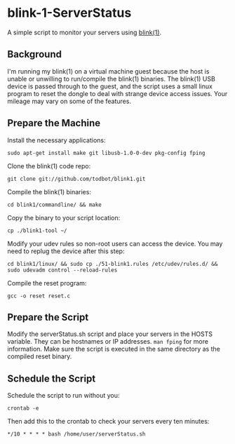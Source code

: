 blink-1-ServerStatus
====================

A simple script to monitor your servers using [blink(1)](http://www.kickstarter.com/projects/thingm/blink1-the-usb-rgb-led).

## Background

I'm running my blink(1) on a virtual machine guest because the host is unable or unwilling to run/compile the blink(1) binaries. The blink(1) USB device is passed through to the guest, and the script 
uses a small linux program to reset the dongle to deal with strange device access issues. Your mileage may vary on some of the features.

## Prepare the Machine

Install the necessary applications:

```sudo apt-get install make git libusb-1.0-0-dev pkg-config fping```

Clone the blink(1) code repo:

```git clone git://github.com/todbot/blink1.git```

Compile the blink(1) binaries:

```cd blink1/commandline/ && make```

Copy the binary to your script location:

```cp ./blink1-tool ~/```

Modify your udev rules so non-root users can access the device. You may need to replug the device after this step:

```cd blink1/linux/ && sudo cp ./51-blink1.rules /etc/udev/rules.d/ && sudo udevadm control --reload-rules```

Compile the reset program:

```gcc -o reset reset.c```

## Prepare the Script ##

Modify the serverStatus.sh script and place your servers in the HOSTS variable. They can be hostnames or IP addresses. ```man fping``` for more information. Make sure the script is executed in the same directory as the compiled reset binary.

## Schedule the Script ##

Schedule the script to run without you:

```crontab -e```

Then add this to the crontab to check your servers every ten minutes:

```*/10 * * * * bash /home/user/serverStatus.sh```
